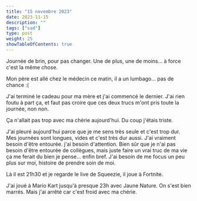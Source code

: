 ```yaml
---
title: "15 novembre 2023"
date: 2023-11-15
description: ""
tags: ["sad"]
type: post
weight: 25
showTableOfContents: true
---
```


Journée de brin, pour pas changer. Une de plus, une de moins... à force c'est la même chose.

Mon père est allé chez le médecin ce matin, il a un lumbago... pas de chance :(

J'ai terminé le cadeau pour ma mère et j'ai commencé le dernier. J'ai rien foutu à part ça, et faut pas croire que ces deux trucs m'ont pris toute la journée, non non.

Ça n'allait pas trop avec ma chérie aujourd'hui. Du coup j'étais triste.

J'ai pleuré aujourd'hui parce que je me sens très seule et c'est trop dur. Mes journées sont longues, vides et c'est très dur aussi. J'ai vraiment besoin d'être entourée. j'ai besoin d'attention. Bien sûr que je n'ai pas besoin d'être entourée de collègues, mais juste faire un vrai truc de ma vie ça me ferait du bien je pense... enfin bref. J'ai besoin de me focus un peu plus sur moi, histoire de prendre soin de moi.

Là il est 21h30 et je regarde le live de Squeezie, il joue à Fortnite.

J'ai joué à Mario Kart jusqu'à presque 23h avec Jaune Nature. On s'est bien marrés. Mais j'ai arrêté car c'est froid avec ma chérie.